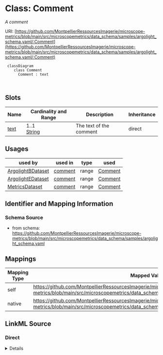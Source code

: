 # Class: Comment


_A comment_





URI: [https://github.com/MontpellierRessourcesImagerie/microscope-metrics/blob/main/src/microscopemetrics/data_schema/samples/argolight_schema.yaml/:Comment](https://github.com/MontpellierRessourcesImagerie/microscope-metrics/blob/main/src/microscopemetrics/data_schema/samples/argolight_schema.yaml/:Comment)




```mermaid
 classDiagram
    class Comment
      Comment : text
        
      
```




<!-- no inheritance hierarchy -->


## Slots

| Name | Cardinality and Range | Description | Inheritance |
| ---  | --- | --- | --- |
| [text](text.md) | 1..1 <br/> [String](String.md) | The text of the comment | direct |





## Usages

| used by | used in | type | used |
| ---  | --- | --- | --- |
| [ArgolightBDataset](ArgolightBDataset.md) | [comment](comment.md) | range | [Comment](Comment.md) |
| [ArgolightEDataset](ArgolightEDataset.md) | [comment](comment.md) | range | [Comment](Comment.md) |
| [MetricsDataset](MetricsDataset.md) | [comment](comment.md) | range | [Comment](Comment.md) |






## Identifier and Mapping Information







### Schema Source


* from schema: https://github.com/MontpellierRessourcesImagerie/microscope-metrics/blob/main/src/microscopemetrics/data_schema/samples/argolight_schema.yaml





## Mappings

| Mapping Type | Mapped Value |
| ---  | ---  |
| self | https://github.com/MontpellierRessourcesImagerie/microscope-metrics/blob/main/src/microscopemetrics/data_schema/samples/argolight_schema.yaml/:Comment |
| native | https://github.com/MontpellierRessourcesImagerie/microscope-metrics/blob/main/src/microscopemetrics/data_schema/samples/argolight_schema.yaml/:Comment |





## LinkML Source

<!-- TODO: investigate https://stackoverflow.com/questions/37606292/how-to-create-tabbed-code-blocks-in-mkdocs-or-sphinx -->

### Direct

<details>
```yaml
name: Comment
description: A comment
from_schema: https://github.com/MontpellierRessourcesImagerie/microscope-metrics/blob/main/src/microscopemetrics/data_schema/samples/argolight_schema.yaml
attributes:
  text:
    name: text
    description: The text of the comment
    from_schema: https://github.com/MontpellierRessourcesImagerie/microscope-metrics/blob/main/src/microscopemetrics/data_schema/core_schema.yaml
    multivalued: false
    range: string
    required: true

```
</details>

### Induced

<details>
```yaml
name: Comment
description: A comment
from_schema: https://github.com/MontpellierRessourcesImagerie/microscope-metrics/blob/main/src/microscopemetrics/data_schema/samples/argolight_schema.yaml
attributes:
  text:
    name: text
    description: The text of the comment
    from_schema: https://github.com/MontpellierRessourcesImagerie/microscope-metrics/blob/main/src/microscopemetrics/data_schema/core_schema.yaml
    multivalued: false
    alias: text
    owner: Comment
    domain_of:
    - Tag
    - Comment
    range: string
    required: true

```
</details>